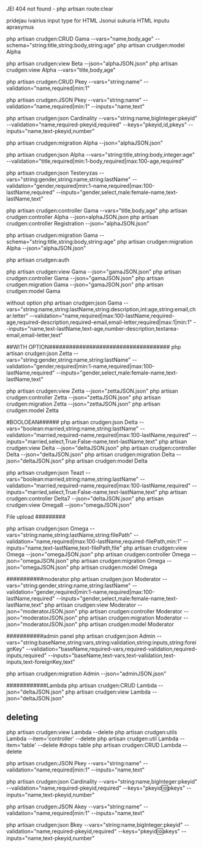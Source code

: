 JEI 404 not found - php artisan route:clear

pridejau ivairius input type for HTML
Jsonui sukuria HTML inputu aprasymus
  


php artisan crudgen:CRUD Gama --vars="name,body,age" --schema="string:title,string:body,string:age"
php artisan crudgen:model Alpha

php artisan crudgen:view Beta --json="alphaJSON.json"
php artisan crudgen:view Alpha --vars="title,body,age"

php artisan crudgen:CRUD Pkey --vars="string:name" --validation="name,required|min:1" 


php artisan crudgen:JSON Pkey --vars="string:name" --validation="name,required|min:1" --inputs="name,text" 

php artisan crudgen:json Cardinality --vars="string:name,bigInteger:pkeyid" --validation="name,required-pkeyid,required" --keys="pkeyid,id,pkeys" --inputs="name,text-pkeyid,number"



php artisan crudgen:migration Alpha --json="alphaJSON.json"

php artisan crudgen:json Alpha --vars="string:title,string:body,integer:age" --validation="title,required|min:1-body,required|max:100-age,required"

php artisan crudgen:json Testeryzas --vars="string:gender,string:name,string:lastName" --validation="gender,required|min:1-name,required|max:100-lastName,required" --inputs="gender,select,male:female-name,text-lastName,text"




php artisan crudgen:controller Gama --vars="title,body,age"
php artisan crudgen:controller Alpha --json=alphaJSON.json
php artisan crudgen:controller Registration --json="alphaJSON.json"

php artisan crudgen:migration Gama --schema="string:title,string:body,string:age"
php artisan crudgen:migration Alpha --json="alphaJSON.json"


php artisan crudgen:auth


php artisan crudgen:view Gama --json="gamaJSON.json"
php artisan crudgen:controller Gama --json="gamaJSON.json"
php artisan crudgen:migration Gama --json="gamaJSON.json"
php artisan crudgen:model Gama

without option
php artisan crudgen:json Gama --vars="string:name,string:lastName,string:description,int:age,string:email,char:letter" --validation="name,required|max:100-lastName,required-age,required-description,required-email,email-letter,required|max:1|min:1" --inputs="name,text-lastName,text-age,number-description,textarea-email,email-letter,text"

##WITH OPTION####################################
php artisan crudgen:json Zetta --vars="string:gender,string:name,string:lastName" --validation="gender,required|min:1-name,required|max:100-lastName,required" --inputs="gender,select,male:female-name,text-lastName,text"


php artisan crudgen:view Zetta --json="zettaJSON.json"
php artisan crudgen:controller Zetta --json="zettaJSON.json"
php artisan crudgen:migration Zetta --json="zettaJSON.json"
php artisan crudgen:model Zetta

#BOOLOEAN######
php artisan crudgen:json Delta --vars="boolean:married,string:name,string:lastName" --validation="married,required-name,required|max:100-lastName,required" --inputs="married,select,True:False-name,text-lastName,text"
php artisan crudgen:view Delta --json="deltaJSON.json"
php artisan crudgen:controller Delta --json="deltaJSON.json"
php artisan crudgen:migration Delta --json="deltaJSON.json"
php artisan crudgen:model Delta



php artisan crudgen:json Teazt --vars="boolean:married,string:name,string:lastName" --validation="married,required-name,required|max:100-lastName,required" --inputs="married,select,True:False-name,text-lastName,text"
php artisan crudgen:controller Delta7 --json="deltaJSON.json"
php artisan crudgen:view Omega8 --json="omegaJSON.json"


File upload #########

php artisan crudgen:json Omega --vars="string:name,string:lastName,string:filePath" --validation="name,required|max:100-lastName,required-filePath,min:1" --inputs="name,text-lastName,text-filePath,file"
php artisan crudgen:view Omega --json="omegaJSON.json"
php artisan crudgen:controller Omega --json="omegaJSON.json"
php artisan crudgen:migration Omega --json="omegaJSON.json"
php artisan crudgen:model Omega


###########moderator
php artisan crudgen:json Moderator --vars="string:gender,string:name,string:lastName" --validation="gender,required|min:1-name,required|max:100-lastName,required" --inputs="gender,select,male:female-name,text-lastName,text"
php artisan crudgen:view Moderator --json="moderatorJSON.json"
php artisan crudgen:controller Moderator --json="moderatorJSON.json"
php artisan crudgen:migration Moderator --json="moderatorJSON.json"
php artisan crudgen:model Moderator



###########admin panel
php artisan crudgen:json Admin --vars="string:baseName,string:vars,string:validation,string:inputs,string:foreignKey" --validation="baseName,required-vars,required-validation,required-inputs,required" --inputs="baseName,text-vars,text-validation,text-inputs,text-foreignKey,text"

php artisan crudgen:migration Admin --json="adminJSON.json" 


############Lambda
php artisan crudgen:CRUD Lambda --json="deltaJSON.json"
php artisan crudgen:view Lambda --json="deltaJSON.json"


## deleting
php artisan crudgen:view Lambda --delete
php artisan crudgen:utils  Lambda --item='controller' --delete
php artisan crudgen:util Lambda --item='table' --delete #drops table
php artisan crudgen:CRUD Lambda --delete



php artisan crudgen:JSON Pkey --vars="string:name" --validation="name,required|min:1" --inputs="name,text"

php artisan crudgen:json Cardinality --vars="string:name,bigInteger:pkeyid" --validation="name,required-pkeyid,required" --keys="pkeyid:id:pkeys" --inputs="name,text-pkeyid,number"



php artisan crudgen:JSON Akey --vars="string:name" --validation="name,required|min:1" --inputs="name,text"

php artisan crudgen:json Bkey --vars="string:name,bigInteger:pkeyid" --validation="name,required-pkeyid,required" --keys="pkeyid:id:akeys" --inputs="name,text-pkeyid,number"